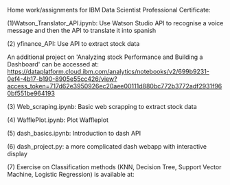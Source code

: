 Home work/assignments for IBM Data Scientist Professional Certificate:

(1)Watson_Translator_API.ipynb: Use Watson Studio API to recognise a voice message and then the API to translate it into spanish

(2) yfinance_API: Use API to extract stock data

An additional project on 'Analyzing stock Performance and Building a Dashboard' can be accessed at:
https://dataplatform.cloud.ibm.com/analytics/notebooks/v2/699b9231-0ef4-4b17-b190-8905e55cc426/view?access_token=717d62e3950926ec20aee00111d880bc772b3772adf2931f960bf551be964193

(3) Web_scraping.ipynb: Basic web scrapping to extract stock data

(4) WafflePlot.ipynb: Plot Waffleplot

(5) dash_basics.ipynb: Introduction to dash API

(6) dash_project.py: a more complicated dash webapp with interactive display

(7) Exercise on Classification methods (KNN, Decision Tree, Support Vector Machine, Logistic Regression) is available at: 
